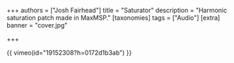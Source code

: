 +++
authors = ["Josh Fairhead"]
title = "Saturator"
description = "Harmonic saturation patch made in MaxMSP."
[taxonomies]
tags = ["Audio"]
[extra]
banner = "cover.jpg"

+++

{{ vimeo(id="19152308?h=0172d1b3ab") }}